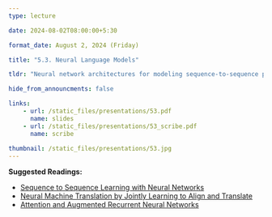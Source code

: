 ```yaml
---
type: lecture

date: 2024-08-02T08:00:00+5:30

format_date: August 2, 2024 (Friday)

title: "5.3. Neural Language Models"

tldr: "Neural network architectures for modeling sequence-to-sequence problems. Introduction to attention mechanism in RNNs."

hide_from_announcments: false

links: 
    - url: /static_files/presentations/53.pdf
      name: slides
    - url: /static_files/presentations/53_scribe.pdf
      name: scribe
      
thumbnail: /static_files/presentations/53.jpg
---
```


<!-- Other additional contents using markdown -->
**Suggested Readings:**
- [Sequence to Sequence Learning with Neural Networks](https://arxiv.org/pdf/1409.3215)
- [Neural Machine Translation by Jointly Learning to Align and Translate](https://arxiv.org/pdf/1409.0473)
- [Attention and Augmented Recurrent Neural Networks](https://distill.pub/2016/augmented-rnns/)
